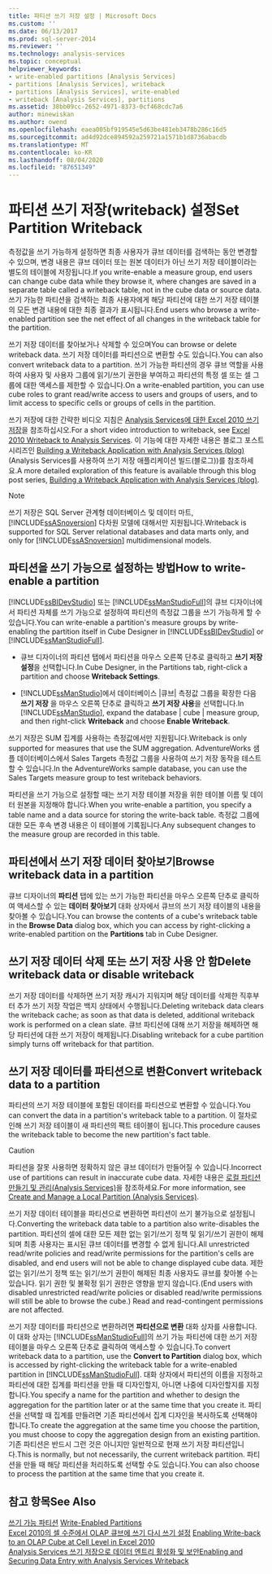 ```yaml
---
title: 파티션 쓰기 저장 설정 | Microsoft Docs
ms.custom: ''
ms.date: 06/13/2017
ms.prod: sql-server-2014
ms.reviewer: ''
ms.technology: analysis-services
ms.topic: conceptual
helpviewer_keywords:
- write-enabled partitions [Analysis Services]
- partitions [Analysis Services], writeback
- partitions [Analysis Services], write-enabled
- writeback [Analysis Services], partitions
ms.assetid: 38bb09cc-2652-4971-8373-0cf468cdc7a6
author: minewiskan
ms.author: owend
ms.openlocfilehash: eaea005bf919545e5d63be481eb3478b286c16d5
ms.sourcegitcommit: ad4d92dce894592a259721a1571b1d8736abacdb
ms.translationtype: MT
ms.contentlocale: ko-KR
ms.lasthandoff: 08/04/2020
ms.locfileid: "87651349"
---
```

# <a name="set-partition-writeback"></a><span data-ttu-id="c8883-102">파티션 쓰기 저장(writeback) 설정</span><span class="sxs-lookup"><span data-stu-id="c8883-102">Set Partition Writeback</span></span>
  <span data-ttu-id="c8883-103">측정값을 쓰기 가능하게 설정하면 최종 사용자가 큐브 데이터를 검색하는 동안 변경할 수 있으며, 변경 내용은 큐브 데이터 또는 원본 데이터가 아닌 쓰기 저장 테이블이라는 별도의 테이블에 저장됩니다.</span><span class="sxs-lookup"><span data-stu-id="c8883-103">If you write-enable a measure group, end users can change cube data while they browse it, where changes are saved in a separate table called a writeback table, not in the cube data or source data.</span></span> <span data-ttu-id="c8883-104">쓰기 가능한 파티션을 검색하는 최종 사용자에게 해당 파티션에 대한 쓰기 저장 테이블의 모든 변경 내용에 대한 최종 결과가 표시됩니다.</span><span class="sxs-lookup"><span data-stu-id="c8883-104">End users who browse a write-enabled partition see the net effect of all changes in the writeback table for the partition.</span></span>  
  
 <span data-ttu-id="c8883-105">쓰기 저장 데이터를 찾아보거나 삭제할 수 있으며</span><span class="sxs-lookup"><span data-stu-id="c8883-105">You can browse or delete writeback data.</span></span> <span data-ttu-id="c8883-106">쓰기 저장 데이터를 파티션으로 변환할 수도 있습니다.</span><span class="sxs-lookup"><span data-stu-id="c8883-106">You can also convert writeback data to a partition.</span></span> <span data-ttu-id="c8883-107">쓰기 가능한 파티션의 경우 큐브 역할을 사용하여 사용자 및 사용자 그룹에 읽기/쓰기 권한을 부여하고 파티션의 특정 셀 또는 셀 그룹에 대한 액세스를 제한할 수 있습니다.</span><span class="sxs-lookup"><span data-stu-id="c8883-107">On a write-enabled partition, you can use cube roles to grant read/write access to users and groups of users, and to limit access to specific cells or groups of cells in the partition.</span></span>  
  
 <span data-ttu-id="c8883-108">쓰기 저장에 대한 간략한 비디오 지침은 [Analysis Services에 대한 Excel 2010 쓰기 저장](https://go.microsoft.com/fwlink/p/?LinkId=394951)을 참조하십시오.</span><span class="sxs-lookup"><span data-stu-id="c8883-108">For a short video introduction to writeback, see [Excel 2010 Writeback to Analysis Services](https://go.microsoft.com/fwlink/p/?LinkId=394951).</span></span> <span data-ttu-id="c8883-109">이 기능에 대한 자세한 내용은 블로그 포스트 시리즈인 [Building a Writeback Application with Analysis Services (blog)](https://go.microsoft.com/fwlink/?LinkId=394977)(Analysis Services를 사용하여 쓰기 저장 애플리케이션 빌드(블로그))를 참조하세요.</span><span class="sxs-lookup"><span data-stu-id="c8883-109">A more detailed exploration of this feature is available through this blog post series, [Building a Writeback Application with Analysis Services (blog)](https://go.microsoft.com/fwlink/?LinkId=394977).</span></span>  
  
> [!NOTE]  
>  <span data-ttu-id="c8883-110">쓰기 저장은 SQL Server 관계형 데이터베이스 및 데이터 마트, [!INCLUDE[ssASnoversion](../../includes/ssasnoversion-md.md)] 다차원 모델에 대해서만 지원됩니다.</span><span class="sxs-lookup"><span data-stu-id="c8883-110">Writeback is supported for SQL Server relational databases and data marts only, and only for [!INCLUDE[ssASnoversion](../../includes/ssasnoversion-md.md)] multidimensional models.</span></span>  
  
## <a name="how-to-write-enable-a-partition"></a><span data-ttu-id="c8883-111">파티션을 쓰기 가능으로 설정하는 방법</span><span class="sxs-lookup"><span data-stu-id="c8883-111">How to write-enable a partition</span></span>  
 <span data-ttu-id="c8883-112">[!INCLUDE[ssBIDevStudio](../../includes/ssbidevstudio-md.md)] 또는 [!INCLUDE[ssManStudioFull](../../includes/ssmanstudiofull-md.md)]의 큐브 디자이너에서 파티션 자체를 쓰기 가능으로 설정하여 파티션의 측정값 그룹을 쓰기 가능하게 할 수 있습니다.</span><span class="sxs-lookup"><span data-stu-id="c8883-112">You can write-enable a partition's measure groups by write-enabling the partition itself in Cube Designer in [!INCLUDE[ssBIDevStudio](../../includes/ssbidevstudio-md.md)] or [!INCLUDE[ssManStudioFull](../../includes/ssmanstudiofull-md.md)].</span></span>  
  
-   <span data-ttu-id="c8883-113">큐브 디자이너의 파티션 탭에서 파티션을 마우스 오른쪽 단추로 클릭하고 **쓰기 저장 설정**을 선택합니다.</span><span class="sxs-lookup"><span data-stu-id="c8883-113">In Cube Designer, in the Partitions tab, right-click a partition and choose **Writeback Settings**.</span></span>  
  
-   <span data-ttu-id="c8883-114">[!INCLUDE[ssManStudio](../../includes/ssmanstudio-md.md)]에서 데이터베이스 |큐브| 측정값 그룹을 확장한 다음 **쓰기 저장** 을 마우스 오른쪽 단추로 클릭하고 **쓰기 저장 사용**을 선택합니다.</span><span class="sxs-lookup"><span data-stu-id="c8883-114">In [!INCLUDE[ssManStudio](../../includes/ssmanstudio-md.md)], expand the database | cube | measure group, and then right-click **Writeback** and choose **Enable Writeback**.</span></span>  
  
 <span data-ttu-id="c8883-115">쓰기 저장은 SUM 집계를 사용하는 측정값에서만 지원됩니다.</span><span class="sxs-lookup"><span data-stu-id="c8883-115">Writeback is only supported for measures that use the SUM aggregation.</span></span> <span data-ttu-id="c8883-116">AdventureWorks 샘플 데이터베이스에서 Sales Targets 측정값 그룹을 사용하여 쓰기 저장 동작을 테스트할 수 있습니다.</span><span class="sxs-lookup"><span data-stu-id="c8883-116">In the AdventureWorks sample database, you can use the Sales Targets measure group to test writeback behaviors.</span></span>  
  
 <span data-ttu-id="c8883-117">파티션을 쓰기 가능으로 설정할 때는 쓰기 저장 테이블 저장을 위한 테이블 이름 및 데이터 원본을 지정해야 합니다.</span><span class="sxs-lookup"><span data-stu-id="c8883-117">When you write-enable a partition, you specify a table name and a data source for storing the write-back table.</span></span> <span data-ttu-id="c8883-118">측정값 그룹에 대한 모든 후속 변경 내용은 이 테이블에 기록됩니다.</span><span class="sxs-lookup"><span data-stu-id="c8883-118">Any subsequent changes to the measure group are recorded in this table.</span></span>  
  
## <a name="browse-writeback-data-in-a-partition"></a><span data-ttu-id="c8883-119">파티션에서 쓰기 저장 데이터 찾아보기</span><span class="sxs-lookup"><span data-stu-id="c8883-119">Browse writeback data in a partition</span></span>  
 <span data-ttu-id="c8883-120">큐브 디자이너의 **파티션** 탭에 있는 쓰기 가능한 파티션을 마우스 오른쪽 단추로 클릭하여 액세스할 수 있는 **데이터 찾아보기** 대화 상자에서 큐브의 쓰기 저장 테이블의 내용을 찾아볼 수 있습니다.</span><span class="sxs-lookup"><span data-stu-id="c8883-120">You can browse the contents of a cube's writeback table in the **Browse Data** dialog box, which you can access by right-clicking a write-enabled partition on the **Partitions** tab in Cube Designer.</span></span>  
  
## <a name="delete-writeback-data-or-disable-writeback"></a><span data-ttu-id="c8883-121">쓰기 저장 데이터 삭제 또는 쓰기 저장 사용 안 함</span><span class="sxs-lookup"><span data-stu-id="c8883-121">Delete writeback data or disable writeback</span></span>  
 <span data-ttu-id="c8883-122">쓰기 저장 데이터를 삭제하면 쓰기 저장 캐시가 지워지며 해당 데이터를 삭제한 직후부터 추가 쓰기 저장 작업은 백지 상태에서 수행됩니다.</span><span class="sxs-lookup"><span data-stu-id="c8883-122">Deleting writeback data clears the writeback cache; as soon as that data is deleted, additional writeback work is performed on a clean slate.</span></span> <span data-ttu-id="c8883-123">큐브 파티션에 대해 쓰기 저장을 해제하면 해당 파티션에 대한 쓰기 저장이 해제됩니다.</span><span class="sxs-lookup"><span data-stu-id="c8883-123">Disabling writeback for a cube partition simply turns off writeback for that partition.</span></span>  
  
## <a name="convert-writeback-data-to-a-partition"></a><span data-ttu-id="c8883-124">쓰기 저장 데이터를 파티션으로 변환</span><span class="sxs-lookup"><span data-stu-id="c8883-124">Convert writeback data to a partition</span></span>  
 <span data-ttu-id="c8883-125">파티션의 쓰기 저장 테이블에 포함된 데이터를 파티션으로 변환할 수 있습니다.</span><span class="sxs-lookup"><span data-stu-id="c8883-125">You can convert the data in a partition's writeback table to a partition.</span></span> <span data-ttu-id="c8883-126">이 절차로 인해 쓰기 저장 테이블이 새 파티션의 팩트 테이블이 됩니다.</span><span class="sxs-lookup"><span data-stu-id="c8883-126">This procedure causes the writeback table to become the new partition's fact table.</span></span>  
  
> [!CAUTION]  
>  <span data-ttu-id="c8883-127">파티션을 잘못 사용하면 정확하지 않은 큐브 데이터가 만들어질 수 있습니다.</span><span class="sxs-lookup"><span data-stu-id="c8883-127">Incorrect use of partitions can result in inaccurate cube data.</span></span> <span data-ttu-id="c8883-128">자세한 내용은 [로컬 파티션 만들기 및 관리&#40;Analysis Services&#41;](create-and-manage-a-local-partition-analysis-services.md)을 참조하세요.</span><span class="sxs-lookup"><span data-stu-id="c8883-128">For more information, see [Create and Manage a Local Partition &#40;Analysis Services&#41;](create-and-manage-a-local-partition-analysis-services.md).</span></span>  
  
 <span data-ttu-id="c8883-129">쓰기 저장 데이터 테이블을 파티션으로 변환하면 파티션이 쓰기 불가능으로 설정됩니다.</span><span class="sxs-lookup"><span data-stu-id="c8883-129">Converting the writeback data table to a partition also write-disables the partition.</span></span> <span data-ttu-id="c8883-130">파티션의 셀에 대한 모든 제한 없는 읽기/쓰기 정책 및 읽기/쓰기 권한이 해제되며 최종 사용자는 표시된 큐브 데이터를 변경할 수 없게 됩니다.</span><span class="sxs-lookup"><span data-stu-id="c8883-130">All unrestricted read/write policies and read/write permissions for the partition's cells are disabled, and end users will not be able to change displayed cube data.</span></span> <span data-ttu-id="c8883-131">제한 없는 읽기/쓰기 정책 또는 읽기/쓰기 권한이 해제된 최종 사용자도 큐브를 찾아볼 수는 있습니다. 읽기 권한 및 불확정 읽기 권한은 영향을 받지 않습니다.</span><span class="sxs-lookup"><span data-stu-id="c8883-131">(End users with disabled unrestricted read/write policies or disabled read/write permissions will still be able to browse the cube.) Read and read-contingent permissions are not affected.</span></span>  
  
 <span data-ttu-id="c8883-132">쓰기 저장 데이터를 파티션으로 변환하려면 **파티션으로 변환** 대화 상자를 사용합니다. 이 대화 상자는 [!INCLUDE[ssManStudioFull](../../includes/ssmanstudiofull-md.md)]의 쓰기 가능 파티션에 대한 쓰기 저장 테이블을 마우스 오른쪽 단추로 클릭하여 액세스할 수 있습니다.</span><span class="sxs-lookup"><span data-stu-id="c8883-132">To convert writeback data to a partition, use the **Convert to Partition** dialog box, which is accessed by right-clicking the writeback table for a write-enabled partition in [!INCLUDE[ssManStudioFull](../../includes/ssmanstudiofull-md.md)].</span></span> <span data-ttu-id="c8883-133">대화 상자에서 파티션의 이름을 지정하고 파티션에 대한 집계를 파티션을 만들 때 디자인할지, 아니면 나중에 디자인할지를 지정합니다.</span><span class="sxs-lookup"><span data-stu-id="c8883-133">You specify a name for the partition and whether to design the aggregation for the partition later or at the same time that you create it.</span></span> <span data-ttu-id="c8883-134">파티션을 선택할 때 집계를 만들려면 기존 파티션에서 집계 디자인을 복사하도록 선택해야 합니다.</span><span class="sxs-lookup"><span data-stu-id="c8883-134">To create the aggregation at the same time you choose the partition, you must choose to copy the aggregation design from an existing partition.</span></span> <span data-ttu-id="c8883-135">기존 파티션은 반드시 그런 것은 아니지만 일반적으로 현재 쓰기 저장 파티션입니다.</span><span class="sxs-lookup"><span data-stu-id="c8883-135">This is normally, but not necessarily, the current writeback partition.</span></span> <span data-ttu-id="c8883-136">파티션을 만들 때 해당 파티션을 처리하도록 선택할 수도 있습니다.</span><span class="sxs-lookup"><span data-stu-id="c8883-136">You can also choose to process the partition at the same time that you create it.</span></span>  
  
## <a name="see-also"></a><span data-ttu-id="c8883-137">참고 항목</span><span class="sxs-lookup"><span data-stu-id="c8883-137">See Also</span></span>  
 <span data-ttu-id="c8883-138">[쓰기 가능 파티션](../multidimensional-models-olap-logical-cube-objects/partitions-write-enabled-partitions.md) </span><span class="sxs-lookup"><span data-stu-id="c8883-138">[Write-Enabled Partitions](../multidimensional-models-olap-logical-cube-objects/partitions-write-enabled-partitions.md) </span></span>  
 <span data-ttu-id="c8883-139">[Excel 2010의 셀 수준에서 OLAP 큐브에 쓰기 다시 쓰기 설정](https://go.microsoft.com/fwlink/p/?LinkId=394952) </span><span class="sxs-lookup"><span data-stu-id="c8883-139">[Enabling Write-back to an OLAP Cube at Cell Level in Excel 2010](https://go.microsoft.com/fwlink/p/?LinkId=394952) </span></span>  
 [<span data-ttu-id="c8883-140">Analysis Services 쓰기 저장으로 데이터 엔트리 활성화 및 보안</span><span class="sxs-lookup"><span data-stu-id="c8883-140">Enabling and Securing Data Entry with Analysis Services Writeback</span></span>](https://go.microsoft.com/fwlink/p/?LinkId=394953)  
  
  
